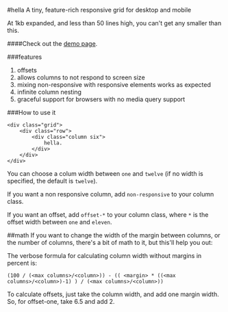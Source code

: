 #hella
A tiny, feature-rich responsive grid for desktop and mobile

At 1kb expanded, and less than 50 lines high, you can't get any smaller than this. 

####Check out the [demo page](http://codezombie.github.com/hella).

###features
 1. offsets
 2. allows columns to not respond to screen size
 3. mixing non-responsive with responsive elements works as expected
 4. infinite column nesting
 5. graceful support for browsers with no media query support
 
###How to use it
```
<div class="grid">
	<div class="row">
		<div class="column six">
			hella.
		</div>
	</div>
</div>
```

You can choose a colum width between `one` and `twelve` (if no width is specified, the default is `twelve`).

If you want a non responsive column, add `non-responsive` to your column class.

If you want an offset, add `offset-*` to your column class, where `*` is the offset width between `one` and `eleven`.

##math
If you want to change the width of the margin between columns, or the number of columns, there's a bit of math to it, but this'll help you out:

 The verbose formula for calculating column width without margins in percent is:
 
`(100 / (<max columns>/<column>)) - (( <margin> * ((<max columns>/<column>)-1) ) / (<max columns>/<column>))` 

To calculate offsets, just take the column width, and add one margin width. So, for offset-one, take 6.5 and add 2.
